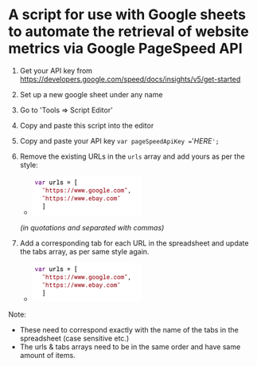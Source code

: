 # A script for use with Google sheets to automate the retrieval of website metrics via Google PageSpeed API

1. Get your API key from https://developers.google.com/speed/docs/insights/v5/get-started
2. Set up a new google sheet under any name
3. Go to 'Tools => Script Editor'
4. Copy and paste this script into the editor
5. Copy and paste your API key `var pageSpeedApiKey =`'_HERE_`';`
6. Remove the existing URLs in the `urls` array and add yours as per the style:

   - ![ss1](https://github.com/wemsteral/pagespeedApiAuto/blob/master/ss1.png)

   _(in quotations and separated with commas)_

7. Add a corresponding tab for each URL in the spreadsheet and update the tabs array, as per same style again.
   - ![ss2](https://github.com/wemsteral/pagespeedApiAuto/blob/master/ss1.png)

Note:

- These need to correspond exactly with the name of the tabs in the spreadsheet (case sensitive etc.)
- The urls & tabs arrays need to be in the same order and have same amount of items.
